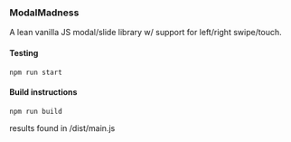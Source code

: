 ### ModalMadness

A lean vanilla JS modal/slide library w/ support for left/right swipe/touch.

#### Testing

    npm run start

#### Build instructions

    npm run build

results found in /dist/main.js

